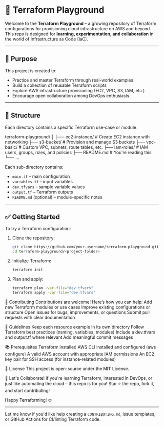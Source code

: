 # 🌱 Terraform Playground

Welcome to the **Terraform Playground** – a growing repository of Terraform configurations for provisioning cloud infrastructure on AWS and beyond. This repo is designed for **learning, experimentation, and collaboration** in the world of Infrastructure as Code (IaC).

---

## 🚀 Purpose

This project is created to:
- Practice and master Terraform through real-world examples
- Build a collection of reusable Terraform scripts
- Explore AWS infrastructure provisioning (EC2, VPC, S3, IAM, etc.)
- Encourage open collaboration among DevOps enthusiasts

---

## 📁 Structure

Each directory contains a specific Terraform use-case or module:

terraform-playground/
│
├── ec2-instance/ # Create EC2 instance with networking
├── s3-bucket/ # Provision and manage S3 buckets
├── vpc-basic/ # Custom VPC, subnets, route tables, etc.
├── iam-roles/ # IAM users, groups, roles, and policies
├── README.md # You're reading this
└── ...


Each sub-directory contains:
- `main.tf` – main configuration
- `variables.tf` – input variables
- `dev.tfvars` – sample variable values
- `output.tf` – Terraform outputs
- `README.md` (optional) – module-specific notes

---

## ✅ Getting Started

To try a Terraform configuration:

1. Clone the repository:
   ```bash
   git clone https://github.com/your-username/terraform-playground.git
   cd terraform-playground/<project-folder>

2. Initialize Terraform:
   ```bash
   terraform init

4. Plan and apply:
   ```bash
   terraform plan -var-file="dev.tfvars"
   terraform apply -var-file="dev.tfvars"


👥 Contributing
Contributions are welcome! Here’s how you can help:
Add new Terraform modules or use cases
Improve existing configurations or structure
Open issues for bugs, improvements, or questions
Submit pull requests with clear documentation

📌 Guidelines
Keep each resource example in its own directory
Follow Terraform best practices (naming, variables, modules)
Include a dev.tfvars and output.tf where relevant
Add meaningful commit messages

📚 Prerequisites
Terraform installed
AWS CLI installed and configured (aws configure)
A valid AWS account with appropriate IAM permissions
An EC2 key pair for SSH access (for instance-related modules)

📄 License
This project is open-source under the MIT License.

🤝 Let's Collaborate!
If you're learning Terraform, interested in DevOps, or just like automating the cloud – this repo is for you!
Star ⭐ the repo, fork it, and start contributing!

Happy Terraforming! ⚙️

---

Let me know if you'd like help creating a `CONTRIBUTING.md`, issue templates, or GitHub Actions for CI/linting Terraform code.


